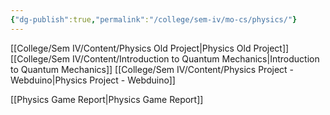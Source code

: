 ```yaml
---
{"dg-publish":true,"permalink":"/college/sem-iv/mo-cs/physics/"}
---
```


[[College/Sem IV/Content/Physics Old Project\|Physics Old Project]]
[[College/Sem IV/Content/Introduction to Quantum Mechanics\|Introduction to Quantum Mechanics]]
[[College/Sem IV/Content/Physics Project - Webduino\|Physics Project - Webduino]]

[[Physics Game Report\|Physics Game Report]]
